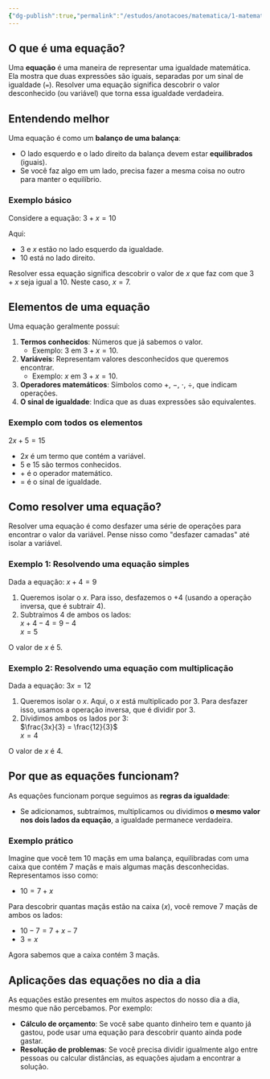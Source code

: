 ```yaml
---
{"dg-publish":true,"permalink":"/estudos/anotacoes/matematica/1-matematica-fundamental/3-algebra/3-4-introducao-a-equacoes/","updated":"2025-03-08T18:09:44.493-03:00"}
---
```


## O que é uma equação?

Uma **equação** é uma maneira de representar uma igualdade matemática. Ela mostra que duas expressões são iguais, separadas por um sinal de igualdade (`=`). Resolver uma equação significa descobrir o valor desconhecido (ou variável) que torna essa igualdade verdadeira.

## Entendendo melhor

Uma equação é como um **balanço de uma balança**:

- O lado esquerdo e o lado direito da balança devem estar **equilibrados** (iguais).
- Se você faz algo em um lado, precisa fazer a mesma coisa no outro para manter o equilíbrio.

### Exemplo básico

Considere a equação: $3 + x = 10$

Aqui:

- $3$ e $x$ estão no lado esquerdo da igualdade.
- $10$ está no lado direito.

Resolver essa equação significa descobrir o valor de $x$ que faz com que $3 + x$ seja igual a $10$. Neste caso, $x = 7$.

## Elementos de uma equação

Uma equação geralmente possui:

1. **Termos conhecidos**: Números que já sabemos o valor.
    - Exemplo: $3$ em $3 + x = 10$.
2. **Variáveis**: Representam valores desconhecidos que queremos encontrar.
    - Exemplo: $x$ em $3 + x = 10$.
3. **Operadores matemáticos**: Símbolos como $+$, $-$, $\cdot$, $\div$, que indicam operações.
4. **O sinal de igualdade**: Indica que as duas expressões são equivalentes.

### Exemplo com todos os elementos

$2x + 5 = 15$

- $2x$ é um termo que contém a variável.
- $5$ e $15$ são termos conhecidos.
- $+$ é o operador matemático.
- $=$ é o sinal de igualdade.

## Como resolver uma equação?

Resolver uma equação é como desfazer uma série de operações para encontrar o valor da variável. Pense nisso como "desfazer camadas" até isolar a variável.

### Exemplo 1: Resolvendo uma equação simples

Dada a equação: $x + 4 = 9$

1. Queremos isolar o $x$. Para isso, desfazemos o $+4$ (usando a operação inversa, que é subtrair $4$).
2. Subtraímos $4$ de ambos os lados:  
    $x + 4 - 4 = 9 - 4$  
    $x = 5$

O valor de $x$ é $5$.

### Exemplo 2: Resolvendo uma equação com multiplicação

Dada a equação: $3x = 12$

1. Queremos isolar o $x$. Aqui, o $x$ está multiplicado por $3$. Para desfazer isso, usamos a operação inversa, que é dividir por $3$.
2. Dividimos ambos os lados por $3$:  
    $\frac{3x}{3} = \frac{12}{3}$  
    $x = 4$

O valor de $x$ é $4$.

## Por que as equações funcionam?

As equações funcionam porque seguimos as **regras da igualdade**:

- Se adicionamos, subtraímos, multiplicamos ou dividimos **o mesmo valor nos dois lados da equação**, a igualdade permanece verdadeira.

### Exemplo prático

Imagine que você tem $10$ maçãs em uma balança, equilibradas com uma caixa que contém $7$ maçãs e mais algumas maçãs desconhecidas. Representamos isso como: 
- $10 = 7 + x$

Para descobrir quantas maçãs estão na caixa ($x$), você remove $7$ maçãs de ambos os lados:  
- $10 - 7 = 7 + x - 7$ 
- $3 = x$

Agora sabemos que a caixa contém $3$ maçãs.

## Aplicações das equações no dia a dia

As equações estão presentes em muitos aspectos do nosso dia a dia, mesmo que não percebamos. Por exemplo:

- **Cálculo de orçamento**: Se você sabe quanto dinheiro tem e quanto já gastou, pode usar uma equação para descobrir quanto ainda pode gastar.
- **Resolução de problemas**: Se você precisa dividir igualmente algo entre pessoas ou calcular distâncias, as equações ajudam a encontrar a solução.

